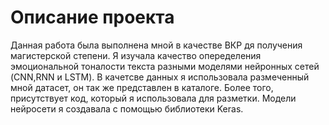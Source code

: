 # Описание проекта
Данная работа была выполнена мной в качестве ВКР дя получения магистерской степени. 
Я изучала качество опеределения эмоциональной тоналости текста разными моделями нейронных сетей (CNN,RNN и LSTM). В качетсве данных я использовала размеченный мной 
датасет, он так же представлен в каталоге. Более того, присутствует код, который я использовала для разметки. 
Модели нейросети я создавала с помощью библиотеки Keras.

